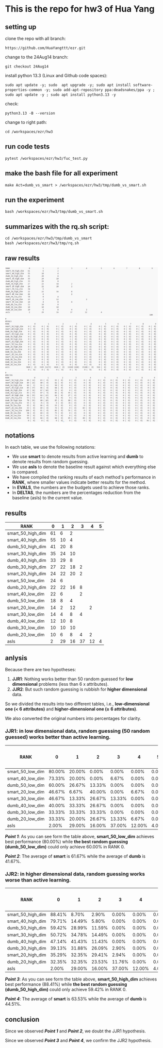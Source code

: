 
# This is the repo for hw3 of Hua Yang

## setting up

clone the repo with all branch:

    https://github.com/HuaYangttt/ezr.git
    
change to the 24Aug14 branch:

    git checkout 24Aug14
    
install python 13.3 (Linux and Github code spaces):

    sudo apt update -y; sudo  apt upgrade -y; sudo apt install software-properties-common -y; sudo add-apt-repository ppa:deadsnakes/ppa -y ; sudo apt update -y ; sudo apt install python3.13 -y
    
check:

    python3.13 -B --version
    
change to right path:

    cd /workspaces/ezr/hw3

## run code tests
    pytest /workspaces/ezr/hw3/fuc_test.py

## make the bash file for all experiment
    make Act=dumb_vs_smart > /workspaces/ezr/hw3/tmp/dumb_vs_smart.sh

## run the experiment
    bash /workspaces/ezr/hw3/tmp/dumb_vs_smart.sh

## summarizes with the rq.sh script:
    cd /workspaces/ezr/hw3/tmp/dumb_vs_smart 
    bash /workspaces/ezr/hw3/tmp/rq.sh

## raw results

![](images/result1.png)
![](images/result2.png)
![](images/result3.png)

## notations
In each table, we use the following notations:
- We use **smart** to denote results from active learning and **dumb** to denote results from random guessing.
- We use **asIs** to denote the baseline result against which everything else is compared.
- We have compiled the ranking results of each method's performance in **RANK**, where smaller values indicate better results for the method.
- In **EVALS**, the numbers are the budgets used to achieve those ranks.
- In **DELTAS**, the numbers are the percentages reduction from the baseline (asIs) to the current value.


## results

| RANK               | 0  | 1  | 2  | 3  | 4  | 5  |
|--------------------|----|----|----|----|----|----|
| smart_50_high_dim   | 61 | 6  | 2  |    |    |    |
| smart_40_high_dim   | 55 | 10 | 4  |    |    |    |
| dumb_50_high_dim    | 41 | 20 | 8  |    |    |    |
| smart_30_high_dim   | 35 | 24 | 10 |    |    |    |
| dumb_40_high_dim    | 33 | 29 | 8  |    |    |    |
| dumb_30_high_dim    | 27 | 22 | 18 | 2  |    |    |
| smart_20_high_dim   | 24 | 22 | 20 | 2  |    |    |
| smart_50_low_dim    | 24 | 6  |    |    |    |    |
| dumb_20_high_dim    | 22 | 22 | 16 | 8  |    |    |
| smart_40_low_dim    | 22 | 6  |    | 2  |    |    |
| dumb_50_low_dim     | 18 | 8  | 4  |    |    |    |
| smart_20_low_dim    | 14 | 2  | 12 |    | 2  |    |
| smart_30_low_dim    | 14 | 4  | 8  | 4  |    |    |
| dumb_40_low_dim     | 12 | 10 | 8  |    |    |    |
| dumb_30_low_dim     | 10 | 10 | 10 |    |    |    |
| dumb_20_low_dim     | 10 | 6  | 8  | 4  | 2  |    |
| asIs                | 2  | 29 | 16 | 37 | 12 | 4  |
                                            
## anlysis

Because there are two hypotheses:
1. **JJR1**: Nothing works better than 50 random guessed for **low dimensional** problems (less than 6 x attributes).
2. **JJR2**: But such random guessing is rubbish for **higher dimensional** data. 

So we divided the results into two different tables, i.e., **low-dimensional one (< 6 attributes)** and **higher-dimensional one (≥ 6 attributes)**.

We also converted the original numbers into percentages for clarity.

### JJR1: in low dimensional data, random guessing (50 random guessed) works better than active learning.
| RANK               | 0  | 1  | 2  | 3  | 4  | 5  |total number of datasets|
|-------------------|--------|-------|-------|-------|-------|-------|----------|
| smart_50_low_dim   | 80.00% | 20.00% | 0.00%  | 0.00%  | 0.00%  | 0.00%  | 30  |
| smart_40_low_dim   | 73.33% | 20.00% | 0.00%  | 6.67%  | 0.00%  | 0.00%  | 30  |
| dumb_50_low_dim    | 60.00% | 26.67% | 13.33% | 0.00%  | 0.00%  | 0.00%  | 30  |
| smart_20_low_dim   | 46.67% | 6.67%  | 40.00% | 0.00%  | 6.67%  | 0.00%  | 30  |
| smart_30_low_dim   | 46.67% | 13.33% | 26.67% | 13.33% | 0.00%  | 0.00%  | 30  |
| dumb_40_low_dim    | 40.00% | 33.33% | 26.67% | 0.00%  | 0.00%  | 0.00%  | 30  |
| dumb_30_low_dim    | 33.33% | 33.33% | 33.33% | 0.00%  | 0.00%  | 0.00%  | 30  |
| dumb_20_low_dim    | 33.33% | 20.00% | 26.67% | 13.33% | 6.67%  | 0.00%  | 30  |
| asIs              | 2.00%  | 29.00% | 16.00% | 37.00% | 12.00% | 4.00%  | 100 |

***Point 1***: As you can see form the table above, **smart_50_low_dim** achieves best performance (80.00%) while **the best random guessing (dumb_50_low_dim)** could only achieve 60.00% in RANK 0. 

***Point 2***: The average of **smart** is 61.67% while the average of **dumb** is 41.67%. 

### JJR2: in higher dimensional data, random guessing works worse than active learning.
| RANK               | 0  | 1  | 2  | 3  | 4  | 5  |total number of datasets|
|-------------------|--------|-------|-------|-------|-------|-------|----------|
| smart_50_high_dim  | 88.41% | 8.70% | 2.90% | 0.00% | 0.00% | 0.00% | 69  |
| smart_40_high_dim  | 79.71% | 14.49%| 5.80% | 0.00% | 0.00% | 0.00% | 69  |
| dumb_50_high_dim   | 59.42% | 28.99%| 11.59%| 0.00% | 0.00% | 0.00% | 69  |
| smart_30_high_dim  | 50.72% | 34.78%| 14.49%| 0.00% | 0.00% | 0.00% | 69  |
| dumb_40_high_dim   | 47.14% | 41.43%| 11.43%| 0.00% | 0.00% | 0.00% | 70  |
| dumb_30_high_dim   | 39.13% | 31.88%| 26.09%| 2.90% | 0.00% | 0.00% | 69  |
| smart_20_high_dim  | 35.29% | 32.35%| 29.41%| 2.94% | 0.00% | 0.00% | 68  |
| dumb_20_high_dim   | 32.35% | 32.35%| 23.53%| 11.76%| 0.00% | 0.00% | 68  |
| asIs              | 2.00%  | 29.00%| 16.00%| 37.00%| 12.00%| 4.00% | 100 |

***Point 3***: As you can see form the table above, **smart_50_high_dim** achieves best performance (88.41%) while **the best random guessing (dumb_50_high_dim)** could only achieve 59.42% in RANK 0. 

***Point 4***: The average of **smart** is 63.53% while the average of **dumb** is 44.51%. 

## conclusion

Since we observed ***Point 1*** and ***Point 2***, we doubt the JJR1 hypothesis.

Since we observed ***Point 3*** and ***Point 4***, we confirm the JJR2 hypothesis.

